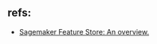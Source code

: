## refs:

- [Sagemaker Feature Store: An overview.](https://www.featurestorecomparison.com/posts/sagemaker-feature-store-facts-and-overview)


